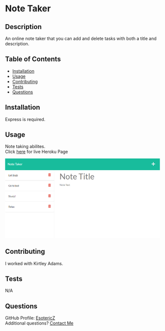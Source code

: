 # Note Taker

## Description 
An online note taker that you can add and delete tasks with both a title and description. 

## Table of Contents
- [Installation](#Installation)
- [Usage](#Usage)
- [Contributing](#Contributing)
- [Tests](#Tests)
- [Questions](#Questions)

## Installation
Express is required.
      
## Usage
Note taking abilites.  
Click [here](https://cj-notetaker-v0001.herokuapp.com/) for live Heroku Page  
  
![Alt text](/public/assets/images/screenshot.png?raw=true "Screenshot")  
      
## Contributing 
I worked with Kirtley Adams.

## Tests
N/A

## Questions
GitHub Profile: [EsotericZ](https://www.github.com/EsotericZ)  
Additional questions? [Contact Me](mailto:cjsand03@gmail.com)
